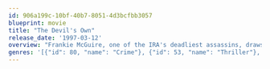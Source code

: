 ```yaml
---
id: 906a199c-10bf-40b7-8051-4d3bcfbb3057
blueprint: movie
title: "The Devil's Own"
release_date: '1997-03-12'
overview: "Frankie McGuire, one of the IRA's deadliest assassins, draws an American family into the crossfire of terrorism. But when he is sent to the U.S. to buy weapons, Frankie is housed with the family of Tom O'Meara, a New York cop who knows nothing about Frankie's real identity. Their surprising friendship, and Tom's growing suspicions, forces Frankie to choose between the promise of peace or a lifetime of murder."
genres: '[{"id": 80, "name": "Crime"}, {"id": 53, "name": "Thriller"}, {"id": 18, "name": "Drama"}]'
---
```

